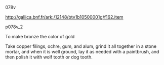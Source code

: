 078v

http://gallica.bnf.fr/ark:/12148/btv1b10500001g/f162.item

p078v_2

To make bronze the color of gold

Take copper filings, ochre, gum, and alum, grind it all together in a stone mortar, and when it is well ground, lay it as needed with a paintbrush, and then polish it with wolf tooth or dog tooth.
